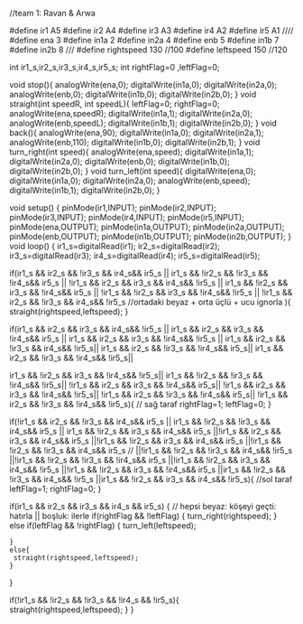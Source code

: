 //team 1: Ravan & Arwa

#define  ir1 A5
#define  ir2 A4 
#define  ir3 A3
#define  ir4 A2
#define  ir5 A1
////
#define ena 3
#define in1a 2
#define in2a 4
#define enb 5
#define in1b 7 
#define in2b 8
///
#define rightspeed 130 //100
#define leftspeed 150  //120

int ir1_s,ir2_s,ir3_s,ir4_s,ir5_s;
int rightFlag=0 ,leftFlag=0;

void stop(){
  analogWrite(ena,0);
  digitalWrite(in1a,0);
  digitalWrite(in2a,0);
  analogWrite(enb,0);
  digitalWrite(in1b,0);
  digitalWrite(in2b,0);
}
void straight(int speedR, int speedL){
  leftFlag=0;
  rightFlag=0;
  analogWrite(ena,speedR);
  digitalWrite(in1a,1);
  digitalWrite(in2a,0);
  analogWrite(enb,speedL);
  digitalWrite(in1b,1);
  digitalWrite(in2b,0);
}
void back(){
  analogWrite(ena,90);
  digitalWrite(in1a,0);
  digitalWrite(in2a,1);
  analogWrite(enb,110);
  digitalWrite(in1b,0);
  digitalWrite(in2b,1);
}
void turn_right(int speed){
  analogWrite(ena,speed);
  digitalWrite(in1a,1);
  digitalWrite(in2a,0);
  digitalWrite(enb,0);
  digitalWrite(in1b,0);
  digitalWrite(in2b,0);
}
void turn_left(int speed){
  digitalWrite(ena,0);
  digitalWrite(in1a,0);
  digitalWrite(in2a,0);
  analogWrite(enb,speed);
  digitalWrite(in1b,1);
  digitalWrite(in2b,0);
}

void setup() {
  pinMode(ir1,INPUT);
  pinMode(ir2,INPUT);
  pinMode(ir3,INPUT);
  pinMode(ir4,INPUT);
  pinMode(ir5,INPUT);
  pinMode(ena,OUTPUT);
  pinMode(in1a,OUTPUT);
  pinMode(in2a,OUTPUT);
  pinMode(enb,OUTPUT);
  pinMode(in1b,OUTPUT);
  pinMode(in2b,OUTPUT);
}
void loop() {
  ir1_s=digitalRead(ir1);
  ir2_s=digitalRead(ir2);
  ir3_s=digitalRead(ir3);
  ir4_s=digitalRead(ir4);
  ir5_s=digitalRead(ir5);

  if(ir1_s && ir2_s  && !ir3_s && ir4_s&& ir5_s 
  || ir1_s && !ir2_s  && !ir3_s && !ir4_s&& ir5_s 
  || !ir1_s && ir2_s  && ir3_s && ir4_s&& !ir5_s 
  || ir1_s && !ir2_s  && ir3_s && !ir4_s&& ir5_s 
  || !ir1_s && !ir2_s  && ir3_s && !ir4_s&& !ir5_s 
  || !ir1_s && ir2_s  && !ir3_s && ir4_s&& !ir5_s  //ortadaki beyaz + orta üçlü + ucu ignorla
){
    straight(rightspeed,leftspeed);
  }

  if(ir1_s && ir2_s  && ir3_s && ir4_s&& !ir5_s ||
   ir1_s && ir2_s  && ir3_s && !ir4_s&& ir5_s || 
   ir1_s && ir2_s  && ir3_s && !ir4_s&& !ir5_s || 
   ir1_s && ir2_s  && !ir3_s && ir4_s&& !ir5_s|| 
   ir1_s && ir2_s  && !ir3_s && !ir4_s&& ir5_s|| 
   ir1_s && ir2_s  && !ir3_s && !ir4_s&& !ir5_s|| 

   ir1_s && !ir2_s  && ir3_s && !ir4_s&& !ir5_s|| 
   ir1_s && !ir2_s  && !ir3_s && !ir4_s&& !ir5_s|| 
   !ir1_s && ir2_s  && ir3_s && !ir4_s&& ir5_s|| 
   !ir1_s && ir2_s  && ir3_s && !ir4_s&& !ir5_s|| 
   !ir1_s && ir2_s  && !ir3_s && !ir4_s&& ir5_s|| 
   !ir1_s && ir2_s  && !ir3_s && !ir4_s&& !ir5_s){ // sağ taraf
    rightFlag=1;
    leftFlag=0;
  }

if(!ir1_s && ir2_s && !ir3_s && ir4_s&& ir5_s 
  || ir1_s && !ir2_s && !ir3_s && ir4_s&& ir5_s
  || ir1_s && !ir2_s && ir3_s && ir4_s&& ir5_s
  ||!ir1_s && ir2_s && ir3_s && ir4_s&& ir5_s
  ||!ir1_s && !ir2_s && ir3_s && ir4_s&& ir5_s 
  ||!ir1_s && !ir2_s && !ir3_s && ir4_s&& ir5_s
//
  ||!ir1_s && !ir2_s && !ir3_s && ir4_s&& !ir5_s
  ||!ir1_s && !ir2_s && !ir3_s && !ir4_s&& ir5_s
  ||!ir1_s && !ir2_s && ir3_s && ir4_s&& !ir5_s
  ||!ir1_s && !ir2_s && ir3_s && !ir4_s&& ir5_s
  ||ir1_s && !ir2_s && !ir3_s && ir4_s&& !ir5_s
  ||ir1_s && !ir2_s && ir3_s && ir4_s&& !ir5_s){ //sol taraf
    leftFlag=1;
    rightFlag=0; 
    }

  if(ir1_s && ir2_s && ir3_s && ir4_s && ir5_s) { // hepsi beyaz: köşeyi geçti: hatırla || boşluk: ilerle
    if(rightFlag && !leftFlag) {
      turn_right(rightspeed); 
    }
    else if(leftFlag && !rightFlag) {
      turn_left(leftspeed); 
    
    }
    else{
     straight(rightspeed,leftspeed);
    }
  }
  
  if(!ir1_s && !ir2_s && !ir3_s && !ir4_s && !ir5_s){
    straight(rightspeed,leftspeed);
  }
}
